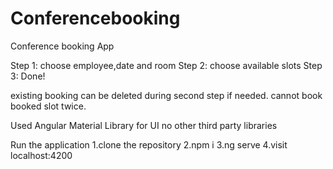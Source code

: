 # Conferencebooking

Conference booking App

Step 1: 
choose employee,date and room
Step 2:
choose available slots
Step 3:
Done!

existing booking can be deleted during second step if needed.
cannot book booked slot twice.

Used Angular Material Library for UI
no other third party libraries

Run the application
1.clone the repository
2.npm i
3.ng serve
4.visit localhost:4200



